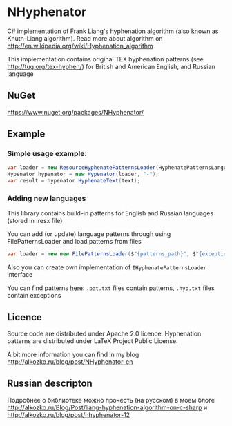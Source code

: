 # NHyphenator

C# implementation of Frank Liang's hyphenation algorithm (also known as Knuth-Liang algorithm).
Read more about algorithm on http://en.wikipedia.org/wiki/Hyphenation_algorithm

This implementation contains original TEX hyphenation patterns (see http://tug.org/tex-hyphen/) for British and American English, and Russian language 

## NuGet

https://www.nuget.org/packages/NHyphenator/

## Example

### Simple usage example:

```c#
var loader = new ResourceHyphenatePatternsLoader(HyphenatePatternsLanguage.Russian);
Hypenator hypenator = new Hypenator(loader, "-");
var result = hypenator.HyphenateText(text);
```

### Adding new languages

This library contains build-in patterns for English and Russian languages (stored in .resx file)

You can add (or update) language patterns through using FilePatternsLoader and load patterns from files

```csharp
var loader = new new FilePatternsLoader($"{patterns_path}", $"{exceptions_path}");
```

Also you can create own implementation of `IHyphenatePatternsLoader` interface

You can find patterns [here](https://github.com/hyphenation/tex-hyphen/tree/master/hyph-utf8/tex/generic/hyph-utf8/patterns/txt):
`.pat.txt` files contain patterns, `.hyp.txt` files contain exceptions

## Licence

Source code are distributed under Apache 2.0 licence. 
Hyphenation patterns are distributed under LaTeX Project Public License.

A bit more information you can find in my blog http://alkozko.ru/blog/post/NHyphenator-en

## Russian descripton

Подробнее о библиотеке можно прочесть (на русском) в моем блоге http://alkozko.ru/Blog/Post/liang-hyphenation-algorithm-on-c-sharp и http://alkozko.ru/blog/post/nhyphenator-12
